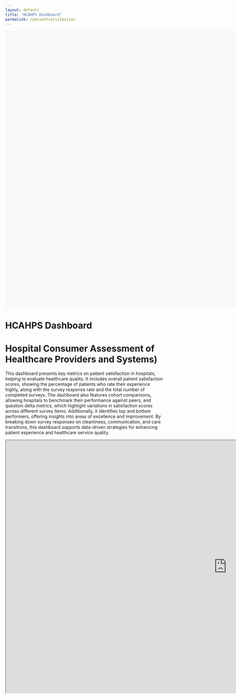 ```yaml
---
layout: default
title: "HCAHPS Dashboard"
permalink: /patientsatisfaction
---
```


<html lang="en">
<head>
    <meta charset="UTF-8">
    <meta name="viewport" content="width=device-width, initial-scale=1.0">
    <title>Full Width Text</title>
    <style>
        .full-width-text {
            width: 1400px;
            height: 835px;
            margin: 0 auto; /* Centers content */
            padding: 20px;
            font-size: 18px;
            line-height: 1.5;
            background-color: #f8f8f8; /* Light background for visibility */
        }
    </style>
</head>
<body>
<p class="full-width-text">
    <h1> HCAHPS Dashboard </h1>
      <h1> Hospital Consumer Assessment of Healthcare Providers and Systems)</h1>
<p>This dashboard presents key metrics on patient satisfaction in hospitals, helping to evaluate healthcare quality. It includes overall patient satisfaction scores, showing the percentage of patients who rate their experience highly, along with the survey response rate and the total number of completed surveys. The dashboard also features cohort comparisons, allowing hospitals to benchmark their performance against peers, and question delta metrics, which highlight variations in satisfaction scores across different survey items. Additionally, it identifies top and bottom performers, offering insights into areas of excellence and improvement. By breaking down survey responses on cleanliness, communication, and care transitions, this dashboard supports data-driven strategies for enhancing patient experience and healthcare service quality. </p>

<iframe src="https://public.tableau.com/views/HCAHPSPatientSurveySatisfactionScores/HCAHPSSurveyDashboard?:showVizHome=no&embed=true" width="1400" height="800"></iframe>

</body>
</html>